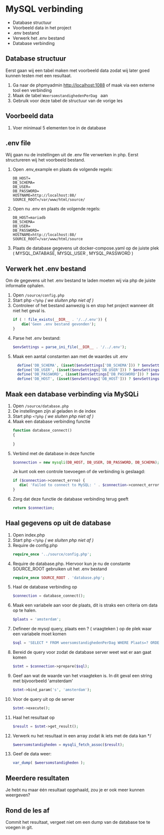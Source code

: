 # MySQL verbinding

- Database structuur
- Voorbeeld data in het project
- .env bestand
- Verwerk het .env bestand
- Database verbinding

## Database structuur
Eerst gaan wij een tabel maken met voorbeeld data zodat wij later goed kunnen testen met een resultaat.
1. Ga naar de phpmyadmin [http://localhost:1088](http://localhost:1088) of maak via een externe tool een verbinding
2. Maak de tabel `WeersomstandighedenPerDag ` aan
3. Gebruik voor deze tabel de structuur van de vorige les

## Voorbeeld data
1. Voer minimaal 5 elementen toe in de database

## .env file
Wij gaan nu de instellingen uit de .env file verwerken in php. Eerst structureren wij het voorbeeld bestand.
1. Open .env_example en plaats de volgende regels:
    ```
    DB_HOST=
    DB_SCHEMA=
    DB_USER=
    DB_PASSWORD=
    HOSTNAME=http://localhost:88/
    SOURCE_ROOT=/var/www/html/source/
    ```
2. Open nu .env en plaats de volgende regels:
    ```
    DB_HOST=mariadb
    DB_SCHEMA=
    DB_USER=
    DB_PASSWORD=
    HOSTNAME=http://localhost:88/
    SOURCE_ROOT=/var/www/html/source
    ```
3. Plaats de database gegevens uit docker-compose.yaml op de juiste plek ( MYSQL_DATABASE, MYSQL_USER , MYSQL_PASSWORD ) 

## Verwerk het .env bestand
Om de gegevens uit het .env bestand te laden moeten wij via php de juiste informatie ophalen.
1. Open `/source/config.php`
2. Start php `<?php` *( we sluiten php niet af )*
3. Controleer of het bestand aanwezig is en stop het project wanneer dit niet het geval is.
    ```php
    if ( ! file_exists(__DIR__ . '/../.env')) {
        die('Geen .env bestand gevonden');
    }
    ```
4. Parse het .env bestand:
    ```php
    $envSettings = parse_ini_file(__DIR__ . '/../.env');
    ```
5. Maak een aantal constanten aan met de waardes uit .env 
    ```php
      define('DB_SCHEMA', (isset($envSettings['DB_SCHEMA'])) ? $envSettings['DB_SCHEMA'] : 'example');
      define('DB_USER', (isset($envSettings['DB_USER'])) ? $envSettings['DB_USER'] : 'username');
      define('DB_PASSWORD', (isset($envSettings['DB_PASSWORD'])) ? $envSettings['DB_PASSWORD'] : 'pass');
      define('DB_HOST', (isset($envSettings['DB_HOST'])) ? $envSettings['DB_HOST'] : 'mariadb');
    ```


## Maak een database verbinding via MySQLi
1. Open `/source/database.php`
2. De instellingen zijn al geladen in de index
3. Start php `<?php` *( we sluiten php niet af )*
4. Maak een database verbinding functie
    ```php
   function database_connect()
   {
      
   }
   ``` 
4. Verbind met de database in deze functie
    ```php 
   $connection = new mysqli(DB_HOST, DB_USER, DB_PASSWORD, DB_SCHEMA); 
   ```
   Je kunt ook een controle toevoegen of de verbinding is geslaagd:
   ```php
   if ($connection->connect_errno) {
      die( 'Failed to connect to MySQL: ' . $connection->connect_error );
   }
   ```
5. Zorg dat deze functie de database verbinding terug geeft
   ```php
   return $connection;
   ```

## Haal gegevens op uit de database
1. Open index.php
3. Start php `<?php` *( we sluiten php niet af )*
4. Require de config.php
   ```php 
   require_once '../source/config.php';
   ```
5. Require de database.php. Hiervoor kun je nu de constante SOURCE_ROOT gebruiken uit het .env bestand
   ```php 
   require_once SOURCE_ROOT . 'database.php';
   ```
6. Haal de database verbinding op
   ```php
   $connection = database_connect();
   ```
7. Maak een variabele aan voor de plaats, dit is straks een criteria om data op te halen.
   ```php
   $plaats = 'amsterdam';
   ```
8. Defineer de mysql query, plaats een ? ( vraagteken ) op de plek waar een variabele moet komen
    ```php 
    $sql = 'SELECT * FROM weersomstandighedenPerDag WHERE Plaats=? ORDER BY Datum'; 
    ```
6. Bereid de query voor zodat de database server weet wat er aan gaat komen
    ```php
    $stmt = $connection->prepare($sql);
   ```
7. Geef aan wat de waarde van het vraagteken is. In dit geval een string met bijvoorbeeld 'amsterdam'
    ```php
   $stmt->bind_param('s', 'amsterdam');
    ```
8. Voor de query uit op de server
    ```php
    $stmt->execute();
    ```
9. Haal het resultaat op
    ```php
    $result = $stmt->get_result();
    ```
10. Verwerk nu het resultaat in een array zodat ik iets met de data kan */
    ```php
    $weersomstandigheden = mysqli_fetch_assoc($result);
    ```
11. Geef de data weer:
    ```php
    var_dump( $weersomstandigheden );
    ```

## Meerdere resultaten
Je hebt nu maar één resultaat opgehaald, zou je er ook meer kunnen weergeven?

## Rond de les af
Commit het resultaat, vergeet niet om een dump van de database toe te voegen in git.
